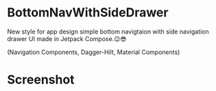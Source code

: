 # BottomNavWithSideDrawer
New style for app design simple bottom navigtaion with side navigation drawer UI made in Jetpack Compose.😉😎

(Navigation Components,
Dagger-Hilt,
Material Components)

# Screenshot



